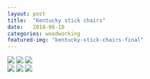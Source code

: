 ```yaml
---
layout: post
title:  "Kentucky stick chairs"
date:   2018-06-10
categories: woodworking
featured-img: "kentucky-stick-chairs-final"
---
```


<div class="row">
<div class="column">
<img src="https://lh3.googleusercontent.com/Fci6bJjzIkR7ow5jRa3WtGVWNVi6fkko1nfPGgsGQeyRbGgbyIEKAUJ5MS6SE46fR-wEUtITbx3A6L_1ZEVKu0uEtlAlvGS5YuccnWYW4bSsK_0Qf1DD4MLoysvOiiFXM2EuLuy2cvzcsL6hYuL0vpzMOljOJwB59_FchvUR7kUtuzlGLBKNYBQVpIIGTk6NRLJAYbZEBTTTfkZQtrsYm-qRyhRG5s8mKxXtVIvd84fV6AbCSi0PQWEroz5-kLXhHXsmniszyHKChG4ZraNc37yeSX-aKNElC9jNN8A-T26Onh3eKIERw9pVPju9SBaKZy0VZ3P-BijeJeUDt4a0L1Zeo6fS9FSIhiUM5jPXzqlGftjibsOTS-H4lm_8mbN4_PrC2OhVGdk0QI_vncwOmZGAtmUpJwIACveHVfFJDDrGf4JKC7Zhz9_wQOQ2QqGDk_Lju1L-OjFFkVmPv5GIIaEhDQ1S6BCsu9ioJGsUwlQEFlAW8HmZFINlO6wjdo8LEnxOvnwOODAUGvWMnyBQ8ZNVycI70gQlariAz5MdE3BlWfpqpeYnZ49et_NePzuymuAJacm_iFlFarffJMnUwqHMuHExu1i36K4UR77wJXJ5qB6E6aegFY_wxJFw6Z83QB_5VO21f8pgrwZIWaRIAlPIHH21Dy40Xg=w1350-h1012-no">

<img src="https://lh3.googleusercontent.com/TQxQaPBGvPvtSOZ_1mAHLshEqvWRTZ4eSU8riMkDbFbwJpP8U7HeLw4qTMOuwUeMX3t-PByncpyiHVtROWJ5IY2c-gwQnZCzosKxeE3SiM49CsJ-LK3QHE1o3H0hLcj7izS4cQCQl28ugxuC-46Ehig-MMfquBVJwsqA-vE2LdsNzQWQEQ6b5PsxIqkCtBZMfS45gx3L1Zb-IK0_sXcpOVGFszHWzIDsEVgRSLpgMuWbtwwCdT7boek3Bscx5vpWVxAZHPoO9p42Ged599i7GacKNIdViEV-5Ned_89fy-4VLymzANPO08CopPQHSAMEXCx5BYAt-VvhZOR7e2Ilgf7Ieiklx-TvK7aUqLQk9Ovmp8xk3gjDzi3mk-Qb5_rfRH5cs3BnUZZYet2h7TNLT20qCJRmMqFWmv-HHbBRdJEWFdUQRsvC8OkLd1XgB8xcNWXq178awjC0AXerC-B7UUHCsIEW3JuC3NCqQ5zMgQ4pk0mv4cAWAo08ClPrpgK45RSuvUIQA3iYJpRzOC9fW7itCqdrG95mWIzXQbCH2KqdHvUkiYJC-Wb71OGi8-1UI6zihlOVKcOi5iCuWroZRu-LEUuKN2kuKpHXYgh_NcmB-VGiWUEhPon0ykSqaWWKl5CiDSkPRCN0Y01Lx0eOzaaPnK8ch94uJA=w675-h1012-no">

<img src="https://lh3.googleusercontent.com/We9rhN1YUB0a8Am0bjygD34cXprsiNyUI7zmBe1BKqB9IPu_xxCCfEvtjXjP0_CD8jwWzBtoX-Lxh4fLk1Be3A5BRwrhZQolL5uSFHIPpj85o-OKx-AFuIFScn_JzxBugjW2jnjLJyM8YQ_mg4nXcQkGXYXrzEkGxxoZTtjka_GVktDNbmJz_8xCNi56ddyruLmNNRHHeqdT43TrvSjX_NLsCSRSuOhT1izO5IpBv8-61ONhd7cIsxw70Fl89dKEKcn1WMOiRrsRqEbc9fayP_kEfk6pmMhQKNz11Lmy4Ull-9oEh_TcUkgA6BXWm5ODLJqxlLUd1bYpsabpCdLkgsNoZ_3M6kWZmqLPYAAOJuScrJoqU1SY_dLgF6Xpc8AEUnKlJX1x_Ww2VA4IAvZRDwTQic20fPio_aW0KN3FmDU2lfwDD90770rE3GVS3PNYvvfj_t52AJdstitp4mFrc-TND2aA6Vu4dvDTgZzE5ih6TNbvTfaifoiJDcRjE94YLVT-M69zqh-s0_l7Uj1Agdbdv9QO8vyJAwcOn7i0gXp0LMwEweQY8XErGszLYuz_mMQJZPeRmvxnIrNNwZk6_KNWqaw3xg_aPDDVSJzxLcNB0S-K3cl_xOTCgXuN1pJ5o58gWIhmBu78gLdGym0rqV5-64m-3FI-_g=w1518-h1012-no">
</div>

<div class="column">
<img src="https://lh3.googleusercontent.com/CP2grwkRIUcbT3FHaieOhhXrhWymQ2hNMv1DOKu-10ATGjzy6qAIInAimvhSGEHX6a1wkCplH1pMNOy4zUR7SBR_ZArzyTKkLIQuXlZMopMh7igFcclchkePblWoSsTKh-1YD9Bx45GACbvNKaZ8XhF8GjXYrmJjAvVuMYYUrC_2UCpVqaxvQS37_ZxPH7deb5ndiekI2P3bPyekrpfKLqn_LYJVP1Nk8VltDeSpxDRGJlGYkpBDQQzDOCz6s-bnSX5_PBQWYvPshDzyBUVZO6nDQqefZCOGuJGysBTvo7cw_FUPr73alvF8DHhIYHDGkFLdO6FTfNs9-D-k1IzSBZDcAg2ivvTX9tcocUjs_CnDsepGqi--ckESPuNgo3HNV4sZ8upu950g0VhGzqkPhZcihAJ2NPRsoJOQDZ4V3H1vnwUhP4p3mx10DM4MajrMNKFn302-iH3cOcYXLxv1Ac2B0-4jJbkcr3tZGmo_Tbww9-g-wf4hmbUsZ3rinc-OydyM2hR9AhztihjDzy1Rz2ojYDJWq4XhBBIF0gjsGlntBMvguUKVzE-ZfnJ4XeAvV8e4iV64fJnkNIsd23vWr7hO8uIgLNFDCOGIbtvj90tN_x8EFgEPAONsjtx_cPXLnuWohok8IsbSghcH1qpC5o7wQ0qH5I0ixA=w1350-h1012-no">

<img src="https://lh3.googleusercontent.com/KWhdOb4BpNlbt1xCu2abR4Gn_jxnCFBNce7K4gLtWdC6XVyahoMVf8TfgVHIjOwWHuefIpx5Sg0kuj2rqpC4tyU4Tof5WIHguwPjZirZUSXgeMGVfZOla8-YQc03zQ-UZM6zngTGftDmRdQQyCG98Yzl_3NxlCjwbPxLUNceGLJn9IXndQnLeE7juuy5AJyabLAsT3gj9MKABzN-68U3SNlBsLcvOQr1T_v4284dV_zAGqSTDvN_-FJuHuB6ywVAYSsdHfr7SOni5geAVNho5fD8ASTKrbnCSiFXB7F87z1OUrIC0dkNI4xRvq8l998n9iI28RgE_WCLv3MhpJClK9W9F3i6Til7mD4fnLFPgrY5XIXofuSQoYk2H4KVDmGTcs9QtU43cF1ZOj67M_WaqC8AnXbsbOnUCUw1y6Y38KyxgoiCy0qdZrWlzpWzGaPWDHAQgQGYTVeTtLopj3DjQqGC1MewdZa53xfptRcEEd4eRieILlLiE32PKhOQCy4tG7StzgxJQIT5asIyjlyhkEA4qk9l1pPkBthUSpQvzQdhSHDB6YAefXOMybsSm0e4EOMtBu1jy7J0eGV-wSkZNA1eJgS6iWC_2C92aGnGL6X-CcbD05NFRz5i-5r2Ns7Jb9uMzAQPkDC8N-JoLhf1IHs2QoNeEUJD7Q=w675-h1012-no">

<img src="https://lh3.googleusercontent.com/THYHqPI5fQ4wmp8Lg1yJoGfzlCWnOA89xy0W5YsgvezOPgG1mQfR5VLIh4SlDM_X86hTQhe0aGIm8GaPHpBTmxJ9wbctXze00nzUpzm1BEpkWyqK8wXRGUf1BmnCgtgs7dIjxWU_-DZrAE6JO55dw3Mde-kWgHLqIKD8PvW54W2dAekyPU_2xTXB0cxHaYyM2faM7k5rx2fdCYLOnSAOMrPrgkJSNJ4fD3Ei3IN6-NMl04SfGYAHaMOYqKEnDfdYhi2XFWUVtQlG6eFF2tSYY3M5x6y4mTOK8j9XSWgvRNKAEz9y3gy8DfkuERD0r0CcA3gJod0Sq1SX1AB97aS6jmIP_QFZ72iwE8J7kLeFkb8s2kZb-cn9GCvu7iJMOhLdiLXq1C9icsctncXr41Kgw_qJc0CAcw0ZQiMylThsod4e2g2cK9GIpPmd4ORXF7gldnEfSA6dbKfMxD2KoNYsr0RKuT1_zRCe8FAVnzEy-3ira9Bx1MZVEBxxxIytKgSdNXOStXEDWfe5-CAtXvfS_XMPQfbZ5GKr6kAjKI2wmUBW1MsWdij5TepNvtQPE-luGtvLxJjw3DdKTifoy8gYeAXL5JmdxyBbUb1oU_CzW4IfHfGt7Gq90eGPZRbh4wCQupD6id1EN9B8B0jde6RXmG81GLstK4AtKA=w1518-h1012-no">
</div>
</div>